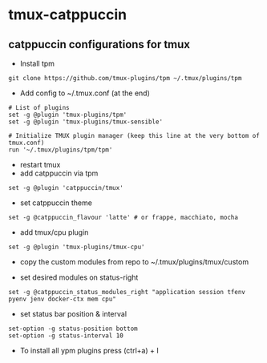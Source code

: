 # tmux-catppuccin
## catppuccin configurations for tmux

- Install tpm
```
git clone https://github.com/tmux-plugins/tpm ~/.tmux/plugins/tpm
```
- Add config to ~/.tmux.conf (at the end)
```
# List of plugins
set -g @plugin 'tmux-plugins/tpm'
set -g @plugin 'tmux-plugins/tmux-sensible'

# Initialize TMUX plugin manager (keep this line at the very bottom of tmux.conf)
run '~/.tmux/plugins/tpm/tpm'
```
- restart tmux
- add catppuccin via tpm
```
set -g @plugin 'catppuccin/tmux'
```
- set catppuccin theme
```
set -g @catppuccin_flavour 'latte' # or frappe, macchiato, mocha
```
- add tmux/cpu plugin
```
set -g @plugin 'tmux-plugins/tmux-cpu'
```
- copy the custom modules from repo to ~/.tmux/plugins/tmux/custom

- set desired modules on status-right
```
set -g @catppuccin_status_modules_right "application session tfenv pyenv jenv docker-ctx mem cpu"
```
- set status bar position & interval
```
set-option -g status-position bottom
set-option -g status-interval 10
```
- To install all ypm plugins press (ctrl+a) + I

